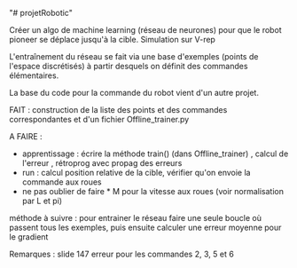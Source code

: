 "# projetRobotic" 

Créer un algo de machine learning (réseau de neurones) pour que le robot pioneer se déplace jusqu'à la cible.
Simulation sur V-rep

L'entraînement du réseau se fait via une base d'exemples (points de l'espace discrétisés) à partir desquels on définit des commandes élémentaires.

La base du code pour la commande du robot vient d'un autre projet.



FAIT : construction de la liste des points et des commandes correspondantes et d'un fichier Offline_trainer.py

A FAIRE : 
 - apprentissage : écrire la méthode train() (dans Offline_trainer) , calcul de l'erreur ,  rétroprog avec propag des erreurs
 - run : calcul position relative de la cible, vérifier qu'on envoie la commande aux roues
 - ne pas oublier de faire * M pour la vitesse aux roues (voir normalisation par L et pi)
 
 méthode à suivre : pour entrainer le réseau faire une seule boucle où passent tous les exemples, puis ensuite calculer une erreur moyenne pour le gradient


Remarques : slide 147 erreur pour les commandes 2, 3, 5 et 6
